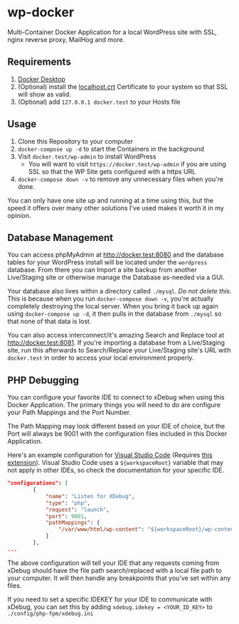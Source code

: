 # wp-docker
Multi-Container Docker Application for a local WordPress site with SSL, nginx reverse proxy, MailHog and more.

## Requirements
1. [Docker Desktop](https://www.docker.com/products/docker-desktop)
2. (Optional) install the [localhost.crt](https://github.com/d4mation/wp-docker/raw/master/config/ssl-certs/localhost.crt) Certificate to your system so that SSL will show as valid.
3. (Optional) add `127.0.0.1 docker.test` to your Hosts file

## Usage
1. Clone this Repository to your computer
2. `docker-compose up -d` to start the Containers in the background
3. Visit `docker.test/wp-admin` to install WordPress
    - You will want to visit `https://docker.test/wp-admin` if you are using SSL so that the WP Site gets configured with a https URL
4. `docker-compose down -v` to remove any unnecessary files when you're done.

You can only have one site up and running at a time using this, but the speed it offers over many other solutions I've used makes it worth it in my opinion.

## Database Management

You can access phpMyAdmin at http://docker.test:8080 and the database tables for your WordPress install will be located under the `wordpress` database. From there you can Import a site backup from another Live/Staging site or otherwise manage the Database as-needed via a GUI.

Your database also lives within a directory called `./mysql`. _Do not delete this_. This is because when you run `docker-compose down -v`, you're actually completely destroying the local server. When you bring it back up again using `docker-compose up -d`, it then pulls in the database from `./mysql` so that none of that data is lost.

You can also access interconnect/it's amazing Search and Replace tool at http://docker.test:8081. If you're importing a database from a Live/Staging site, run this afterwards to Search/Replace your Live/Staging site's URL with `docker.test` in order to access your local environment properly.

## PHP Debugging

You can configure your favorite IDE to connect to xDebug when using this Docker Application. The primary things you will need to do are configure your Path Mappings and the Port Number.

The Path Mapping may look different based on your IDE of choice, but the Port will always be 9001 with the configuration files included in this Docker Application. 

Here's an example configuration for [Visual Studio Code](https://code.visualstudio.com/) (Requires [this extension](https://marketplace.visualstudio.com/items?itemName=felixfbecker.php-debug)). Visual Studio Code uses a `${workspaceRoot}` variable that may not apply in other IDEs, so check the documentation for your specific IDE.

```json
"configurations": [
        {
            "name": "Listen for XDebug",
            "type": "php",
            "request": "launch",
            "port": 9001,
            "pathMappings": {
                "/var/www/html/wp-content": "${workspaceRoot}/wp-content"
            }
        },
...
```

The above configuration will tell your IDE that any requests coming from xDebug should have the file path search/replaced with a local file path to your computer. It will then handle any breakpoints that you've set within any files.

If you need to set a specific IDEKEY for your IDE to communicate with xDebug, you can set this by adding `xdebug.idekey = <YOUR_ID_KEY>` to `./config/php-fpm/xdebug.ini`
